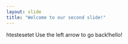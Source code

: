 ```yaml
---
layout: slide
title: "Welcome to our second slide!"
---
```

htestesetet
Use the left arrow to go back!hello!
